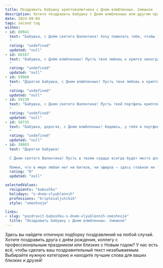 ```yaml
---
title: Поздравить бабушку криптовалютчика с Днем влюбленных. Смешное
description: Хотите поздравить бабушку с Днем влюбленных или другим праздником? Наш ИИ создаст незабываемое поздравление, а вы обязательно выделитесь среди других.  
date: 2024-09-04
tags: second tag
wishes:
- id: 60941
  text: "Бабушка, с Днём святого Валентина! Хочу пожелать тебе, чтобы твоя криптовалютная биржа взлетела в цене, как биткоин в 2017-ом, и чтобы твоё портфолио сияло ярче бриллиантов!
  "
  rating: "undefined"
  updated: "null"
- id: 60187
  text: "Бабушка, с Днём влюбленных! Пусть твоя любовь к крипте никогда не обесценивается, а доход от майнинга всегда растёт! 😄
  "
  rating: "undefined"
  updated: "null"
- id: 59968
  text: "Дорогая Бабушка, с Днем влюбленных! Пусть твоя любовь к криптовалютам будет стабильной, как биткоин, и приносит тебе прибыль, как эфир! ❤️💰
  "
  rating: "undefined"
  updated: "null"
- id: 59230
  text: "Бабушка, с Днем святого Валентина! Пусть твой портфель криптовалют взлетит выше, чем курс биткоина в 2021-м, а любовь к внукам будет крепче, чем хэш-скорость самого мощного майнера!
  "
  rating: "undefined"
  updated: "null"
- id: 58735
  text: "Бабушка, дорогая, с Днем влюбленных! Надеюсь, у тебя в портфеле уже красуются биткоины от тайного поклонника! 😅  Пусть твоя криптовалюта взлетает и приносит тебе только радость, а любовь и здоровье будут расти в цене быстрее, чем курс эфира! 😉
  "
  rating: "undefined"
  updated: "null"
- id: 38865
  text: "Дорогая бабушка!
  
  С Днем святого Валентина! Пусть в твоем сердце всегда будет место для любви, как у криптовалюты для блокчейна! Желаю тебе, чтобы чувства взлетали до небес, как биткойн в своем росте, а каждый день приносил радость, подобно щедрым дивидендам! Пусть твоя жизнь будет яркой и насыщенной, как самый прибыльный криптопроект!
  
  Помни, что в мире любви нет ни битков, ни эфиров – здесь главное не терять коинов счастья! Обнимаю крепко, ты – моя самая ценная \"валюта\"!"
  rating: "0"
  updated: "null"

selectedValues:
  recipients: "babushku"
  holidays: "s-dnem-vlyublennih"
  professions: "kriptovaljutchik"
  style: "smeshnoje"

links:
- slug: "pozdravit-babushku-s-dnem-vlyublennih-smeshnoje"
  title: "Поздравить бабушку с Днем влюбленных. Смешное"
---
```


Здесь вы найдете отличную подборку поздравлений на любой случай. 
Хотите поздравить друга с днём рождения, коллегу с профессиональным праздником или близких с Новым годом? У нас есть всё, чтобы сделать ваш поздравительный текст незабываемым. Выбирайте нужную категорию и находите лучшие слова для ваших близких и друзей!
